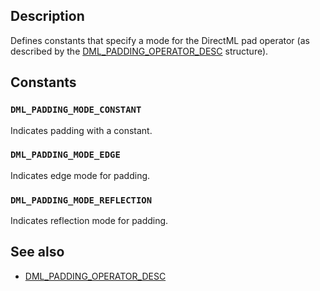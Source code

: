 ## Description

Defines constants that specify a mode for the DirectML pad operator (as described by the [DML_PADDING_OPERATOR_DESC](https://learn.microsoft.com/windows/win32/api/directml/ns-directml-dml_padding_operator_desc) structure).

## Constants

### `DML_PADDING_MODE_CONSTANT`

Indicates padding with a constant.

### `DML_PADDING_MODE_EDGE`

Indicates edge mode for padding.

### `DML_PADDING_MODE_REFLECTION`

Indicates reflection mode for padding.

## See also

* [DML_PADDING_OPERATOR_DESC](https://learn.microsoft.com/windows/win32/api/directml/ns-directml-dml_padding_operator_desc)
